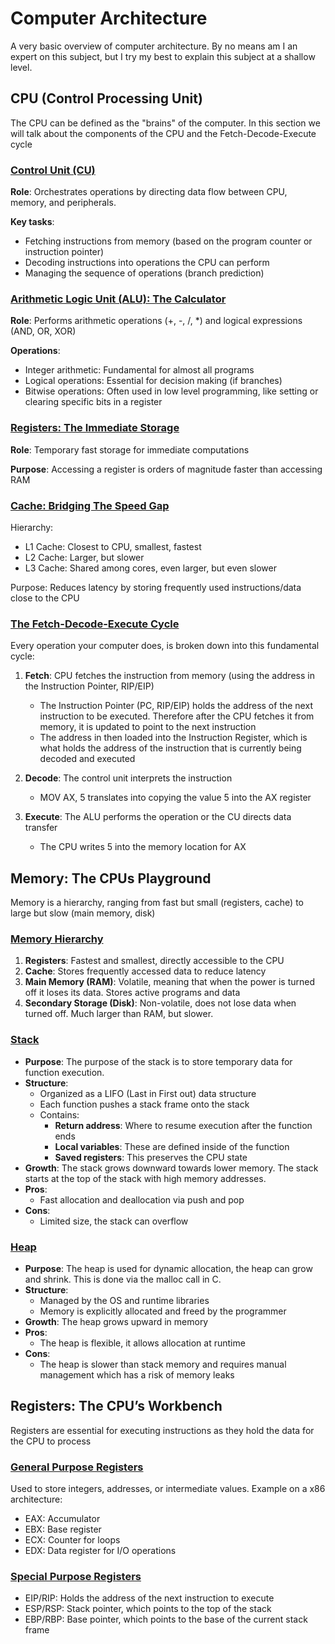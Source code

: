 # Computer Architecture
A very basic overview of computer architecture. By no means am I an expert on this subject, but I try my best to explain this subject at a shallow level.

## CPU (Control Processing Unit)
The CPU can be defined as the "brains" of the computer. In this section we will talk about the components of the CPU and the Fetch-Decode-Execute cycle

### <ins>Control Unit (CU)</ins>
**Role**: Orchestrates operations by directing data flow between CPU, memory, and peripherals.

**Key tasks**:
* Fetching instructions from memory (based on the program counter or instruction pointer)
* Decoding instructions into operations the CPU can perform
* Managing the sequence of operations (branch prediction)

### <ins>Arithmetic Logic Unit (ALU): The Calculator</ins>
**Role**: Performs arithmetic operations (+, -, /, *) and logical expressions (AND, OR, XOR)

**Operations**:
* Integer arithmetic: Fundamental for almost all programs
* Logical operations: Essential for decision making (if branches)
* Bitwise operations: Often used in low level programming, like setting or clearing specific bits in a register

### <ins>Registers: The Immediate Storage</ins>
**Role**: Temporary fast storage for immediate computations

**Purpose**: Accessing a register is orders of magnitude faster than accessing RAM

### <ins>Cache: Bridging The Speed Gap</ins>
Hierarchy:
* L1 Cache: Closest to CPU, smallest, fastest
* L2 Cache: Larger, but slower
* L3 Cache: Shared among cores, even larger, but even slower

Purpose: Reduces latency by storing frequently used instructions/data close to the CPU

### <ins>The Fetch-Decode-Execute Cycle</ins>
Every operation your computer does, is broken down into this fundamental cycle:


1. **Fetch**: CPU fetches the instruction from memory (using the address in the Instruction Pointer, RIP/EIP)
    - The Instruction Pointer (PC, RIP/EIP) holds the address of the next instruction to be executed. Therefore after the CPU fetches it from memory, it is updated to point to the next instruction
    - The address in then loaded into the Instruction Register, which is what holds the address of the instruction that is currently being decoded and executed

2. **Decode**: The control unit interprets the instruction
    - MOV AX, 5 translates into copying the value 5 into the AX register

3. **Execute**: The ALU performs the operation or the CU directs data transfer
    - The CPU writes 5 into the memory location for AX
  
## Memory: The CPUs Playground
Memory is a hierarchy, ranging from fast but small (registers, cache) to large but slow (main memory, disk)
### <ins>Memory Hierarchy</ins>
1. **Registers**: Fastest and smallest, directly accessible to the CPU
2. **Cache**: Stores frequently accessed data to reduce latency
3. **Main Memory (RAM)**: Volatile, meaning that when the power is turned off it loses its data. Stores active programs and data
4. **Secondary Storage (Disk)**: Non-volatile, does not lose data when turned off. Much larger than RAM, but slower.
### <ins>Stack</ins>
- **Purpose**: The purpose of the stack is to store temporary data for function execution.
- **Structure**:
  - Organized as a LIFO (Last in First out) data structure
  - Each function pushes a stack frame onto the stack
  - Contains: 
    - **Return address**: Where to resume execution after the function ends
    - **Local variables**: These are defined inside of the function
    - **Saved registers**: This preserves the CPU state
- **Growth**: The stack grows downward towards lower memory. The stack starts at the top of the stack with high memory addresses.
- **Pros**:
  - Fast allocation and deallocation via push and pop
- **Cons**:
  - Limited size, the stack can overflow

### <ins>Heap</ins>
- **Purpose**: The heap is used for dynamic allocation, the heap can grow and shrink. This is done via the malloc call in C.
- **Structure**:
    - Managed by the OS and runtime libraries 
    - Memory is explicitly allocated and freed by the programmer
- **Growth**: The heap grows upward in memory
- **Pros**:
  - The heap is flexible, it allows allocation at runtime
- **Cons**:
  - The heap is slower than stack memory and requires manual management which has a risk of memory leaks

## Registers: The CPU’s Workbench
Registers are essential for executing instructions as they hold the data for the CPU to process
### <ins>General Purpose Registers</ins>
Used to store integers, addresses, or intermediate values. Example on a x86 architecture:
- EAX: Accumulator 
- EBX: Base register
- ECX: Counter for loops
- EDX: Data register for I/O operations
### <ins>Special Purpose Registers</ins>
- EIP/RIP: Holds the address of the next instruction to execute
- ESP/RSP: Stack pointer, which points to the top of the stack
- EBP/RBP: Base pointer, which points to the base of the current stack frame
